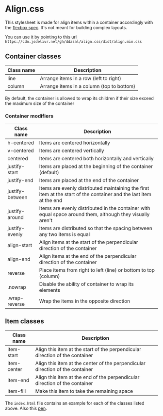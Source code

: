 # Align.css
This stylesheet is made for align items within a container accordingly with the [flexbox spec](https://developer.mozilla.org/en-US/docs/Web/CSS/CSS_Flexible_Box_Layout). It's not meant for building complex layouts.

You can use it by pointing to this url `https://cdn.jsdelivr.net/gh/ddazal/align.css/dist/align.min.css`

## Container classes

| Class name | Description               |
|------------|---------------------------|
| line       | Arrange items in a row (left to right)    |
| column     | Arrange items in a column (top to bottom) |

By default, the container is allowed to wrap its children if their size exceed the maximum size of the container

### Container modifiers

|    Class name   |                                                     Description                                                    |
|---------------|------------------------------------------------------------------------------------------------------------------|
| h-centered      | Items are centered horizontally                                                                                    |
| v-centered      | Items are centered vertically                                                                                      |
| centered        | Items are centered both horizontally and vertically                                                                |
| justify-start   | Items are placed at the beginning of the container (default)                                                       |
| justify-end     | Items are placed at the end of the container                                                                       |
| justify-between | Items are evenly distributed maintaining the first item at the start of the container and the last item at the end |
| justify-around  | Items are evenly distributed in the container with equal space around them, although they visually aren't          |
| justify-evenly  | Items are distributed so that the spacing between any two items is equal                                           |
| align-start     | Align items at the start of the perpendicular direction of the container                                           |
| align-end       | Align items at the end of the perpendicular direction of the container                                             |
| reverse         | Place items from right to left (line) or bottom to top (column)                                                    |
| .nowrap         | Disable the ability of container to wrap its elements                                                              |
| .wrap-reverse   | Wrap the items in the opposite direction                                                                           |

## Item classes

|  Class name |                                  Description                                  |
|-----------|-----------------------------------------------------------------------------|
| item-start  | Align this item at the start of the perpendicular direction of the container  |
| item-center | Align this item at the center of the perpendicular direction of the container |
| item-end    | Align this item at the end of the perpendicular direction of the container    |
| item-fill   | Make this item to take the remaining space                                    |

The `index.html` file contains an example for each of the classes listed above. Also this [pen](https://codepen.io/ddazal/pen/rdmObw).